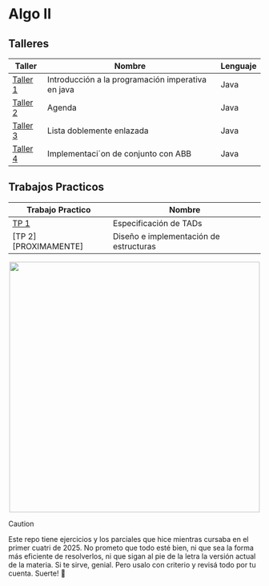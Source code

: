 # Algo II
 
## Talleres

|        Taller                                                                     |                  Nombre                                               | Lenguaje |
|-----------------------------------------------------------------------------------|-----------------------------------------------------------------------| ---------|
| [Taller 1](https://github.com/LucioRuizDiaz/AlgoII/tree/main/Talleres/Taller%201) | Introducción a la programación imperativa en java                     | Java     |
| [Taller 2](https://github.com/LucioRuizDiaz/AlgoII/tree/main/Talleres/Taller%202) | Agenda                                                                | Java     |
| [Taller 3](https://github.com/LucioRuizDiaz/AlgoII/tree/main/Talleres/Taller%203) | Lista doblemente enlazada                                             | Java     |
| [Taller 4](https://github.com/LucioRuizDiaz/AlgoII/tree/main/Talleres/Taller%204) | Implementaci´on de conjunto con ABB                                   | Java     |




## Trabajos Practicos
|        Trabajo Practico                                                                            |                  Nombre                                               |
|----------------------------------------------------------------------------------------------------|-----------------------------------------------------------------------|
| [TP 1](https://github.com/LucioRuizDiaz/AlgoII/tree/main/Trabajos%20Practicos/TP1)                 | Especificación de TADs                                                |
| [TP 2][PROXIMAMENTE]                                                                               | Diseño e implementación de estructuras                                |


<p align="center">
  <img src="https://media.giphy.com/media/v1.Y2lkPTc5MGI3NjExeXN1YXVwMjJ3cjhsbzdlOW5rYXVoNTJ5bmFxNjM5dm03cXJqemNoMCZlcD12MV9naWZzX3NlYXJjaCZjdD1n/11JTxkrmq4bGE0/giphy.gif" align="center" width="500">
</p>

> [!CAUTION]
> Este repo tiene ejercicios y los parciales que hice mientras cursaba en el primer cuatri de 2025. No prometo que todo esté bien, ni que sea la forma más eficiente de resolverlos, ni que sigan al pie de la letra la versión actual de la materia. Si te sirve, genial. Pero usalo con criterio y revisá todo por tu cuenta. Suerte! 🙂 
